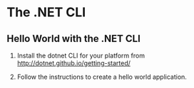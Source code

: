 # The .NET CLI

## Hello World with the .NET CLI

1. Install the dotnet CLI for your platform from http://dotnet.github.io/getting-started/

2. Follow the instructions to create a hello world application.
